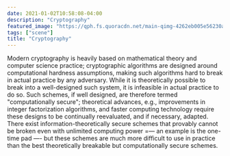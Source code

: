 ```yaml
---
date: 2021-01-02T10:58:08-04:00
description: "Cryptography"
featured_image: "https://qph.fs.quoracdn.net/main-qimg-4262eb005e56230a6cb11d6eee333792"
tags: ["scene"]
title: "Cryptography"
---
```


Modern cryptography is heavily based on mathematical theory and computer science practice; cryptographic algorithms are designed around computational hardness assumptions, making such algorithms hard to break in actual practice by any adversary. While it is theoretically possible to break into a well-designed such system, it is infeasible in actual practice to do so. Such schemes, if well designed, are therefore termed "computationally secure"; theoretical advances, e.g., improvements in integer factorization algorithms, and faster computing technology require these designs to be continually reevaluated, and if necessary, adapted. There exist information-theoretically secure schemes that provably cannot be broken even with unlimited computing power =— an example is the one-time pad —- but these schemes are much more difficult to use in practice than the best theoretically breakable but computationally secure schemes.
